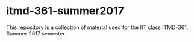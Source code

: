# itmd-361-summer2017
This repository is a collection of material used for the IIT class ITMD-361, Summer 2017 semester. 
